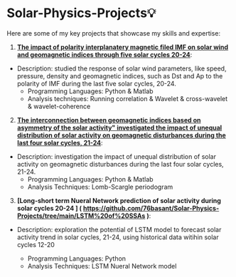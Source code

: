 # Solar-Physics-Projects💡  
Here are some of my key projects that showcase my skills and expertise:

1. **[The impact of polarity interplanatery magnetic filed IMF on solar wind and geomagnetic indices through five solar cycles 20-24](https://github.com/76basant/Solar-Physics-Projects/tree/3e425df82efdad6bffaefede083d43ef5a769154/Toward%20and%20Away%20Direction%20of%20IMF)**:
- Description: studied the response of solar wind parameters, like speed, pressure, density and geomagnetic indices, such as Dst and Ap to the polarity of IMF during the last five solar cycles, 20-24.
   - Programming Languages:
 Python & Matlab
   - Analysis techniques: 
Running correlation & Wavelet & cross-wavelet & wavelet-coherence 
 
2. **[The interconnection between geomagnetic indices based on asymmetry of the solar activity" investigated the impact of unequal distribution of solar activity on geomagnetic disturbances during the last four solar cycles, 21-24](https://github.com/76basant/Solar-Physics-Projects/tree/main/Lomb%20Scargle%20Periodagram%20of%20SSA%20)**:

- Description: investigation the impact of unequal distribution of solar activity on geomagnetic disturbances during the last four solar cycles, 21-24.   
   - Programming Languages:
 Python & Matlab
   - Analysis Techniques: Lomb-Scargle periodogram

3. **[Long-short term Nueral Network prediction of solar activity during solar cycles 20-24 ] ( https://github.com/76basant/Solar-Physics-Projects/tree/main/LSTM%20of%20SSAs )**:
- Description: exploration the potential of LSTM model to forecast solar activity trend in solar cycles, 21-24, using historical data witihin solar cycles 12-20
 
  - Programming Languages:
 Python 
   - Analysis Techniques: LSTM Nueral Network model

